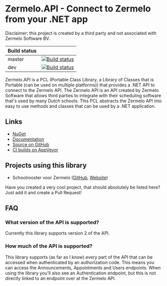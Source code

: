 # Zermelo.API - Connect to Zermelo from your .NET app

Disclaimer: this project is created by a third party and not associated with Zermelo Software BV.

| Build status          | |
|-----------------------|-|
| master | [![Build status](https://ci.appveyor.com/api/projects/status/h4l0t4ch01pgtr33/branch/master?svg=true)](https://ci.appveyor.com/project/arthurrump/zermelo-api/branch/master) |
| dev | [![Build status](https://ci.appveyor.com/api/projects/status/h4l0t4ch01pgtr33/branch/dev?svg=true)](https://ci.appveyor.com/project/arthurrump/zermelo-api/branch/dev) |

Zermelo.API is a PCL (Portable Class Library, a Library of Classes that is Portable (can be used on multiple platforms)) that provides a .NET API to connect to the Zermelo API. The Zermelo API is an API created by Zermelo Software that allows third parties to integrate with their scheduling software that's used by many Dutch schools. This PCL abstracts the Zermelo API into easy to use methods and classes that can be used by a .NET application.

## Links
- [NuGet](https://www.nuget.org/packages/Zermelo.API)
- [Documentation](http://zermelo.api.arthurrump.com)
- [Source on GitHub](https://github.com/arthurrump/Zermelo.API)
- [CI builds on AppVeyor](https://ci.appveyor.com/project/arthurrump/zermelo-api)

## Projects using this library
- Schoolrooster voor Zermelo ([GitHub](https://github.com/arthurrump/Zermelo.App.UWP), [Website](http://schoolrooster.arthurrump.com))

Have you created a very cool project, that should absolutely be listed here? Just add it and create a Pull Request!

## FAQ
### What version of the API is supported?
Currently this library supports version 2 of the API.

### How much of the API is supported?
This library supports (as far as I know) every part of the API that can be accessed when authenticated by an authorization code. This means you can access the Announcements, Appointments and Users endpoints. When using the library you'll also see an Authentication endpoint, but this is not directly linked to an endpoint over at the Zermelo API.
